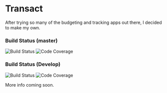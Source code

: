 # Transact
After trying so many of the budgeting and tracking apps out there, I decided to make my own.

### Build Status (master)
![Build Status](https://dev.azure.com/tylercordell/Transact/_apis/build/status/Transact%20Build%20%26%20Test%202?branchName=master)
![Code Coverage](https://img.shields.io/azure-devops/coverage/tylercordell/Transact/2/master?label=Code%20Coverage%20%28master%29)

### Build Status (Develop)
![Build Status](https://dev.azure.com/tylercordell/Transact/_apis/build/status/Transact%20Build%20%26%20Test%202?branchName=Develop)
![Code Coverage](https://img.shields.io/azure-devops/coverage/tylercordell/Transact/2/Develop?label=Code%20Coverage%20%28develop%29)

More info coming soon.

